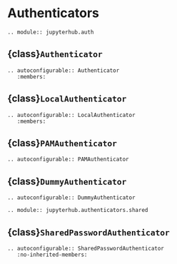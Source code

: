 # Authenticators

```{eval-rst}
.. module:: jupyterhub.auth
```

## {class}`Authenticator`

```{eval-rst}
.. autoconfigurable:: Authenticator
   :members:
```

## {class}`LocalAuthenticator`

```{eval-rst}
.. autoconfigurable:: LocalAuthenticator
   :members:
```

## {class}`PAMAuthenticator`

```{eval-rst}
.. autoconfigurable:: PAMAuthenticator
```

## {class}`DummyAuthenticator`

```{eval-rst}
.. autoconfigurable:: DummyAuthenticator
```

```{eval-rst}
.. module:: jupyterhub.authenticators.shared
```

## {class}`SharedPasswordAuthenticator`

```{eval-rst}
.. autoconfigurable:: SharedPasswordAuthenticator
   :no-inherited-members:
```
